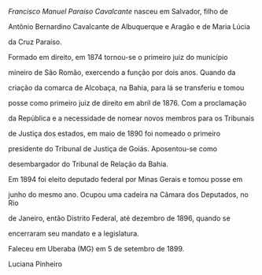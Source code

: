 

*Francisco Manuel Paraíso Cavalcante* nasceu em Salvador, filho de

Antônio Bernardino Cavalcante de Albuquerque e Aragão e de Maria Lúcia

da Cruz Paraíso.



Formado em direito, em 1874 tornou-se o primeiro juiz do município

mineiro de São Romão, exercendo a função por dois anos. Quando da

criação da comarca de Alcobaça, na Bahia, para lá se transferiu e tomou

posse como primeiro juiz de direito em abril de 1876. Com a proclamação

da República e a necessidade de nomear novos membros para os Tribunais

de Justiça dos estados, em maio de 1890 foi nomeado o primeiro

presidente do Tribunal de Justiça de Goiás. Aposentou-se como

desembargador do Tribunal de Relação da Bahia.



Em 1894 foi eleito deputado federal por Minas Gerais e tomou posse em

junho do mesmo ano. Ocupou uma cadeira na Câmara dos Deputados, no Rio

de Janeiro, então Distrito Federal, até dezembro de 1896, quando se

encerraram seu mandato e a legislatura.



Faleceu em Uberaba (MG) em 5 de setembro de 1899.



Luciana Pinheiro



